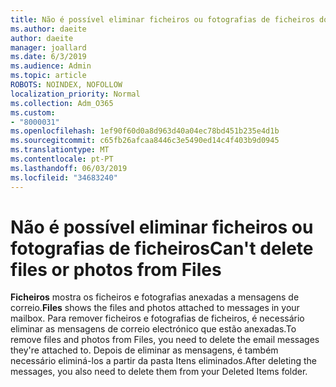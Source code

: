 ```yaml
---
title: Não é possível eliminar ficheiros ou fotografias de ficheiros do Outlook na web
ms.author: daeite
author: daeite
manager: joallard
ms.date: 6/3/2019
ms.audience: Admin
ms.topic: article
ROBOTS: NOINDEX, NOFOLLOW
localization_priority: Normal
ms.collection: Adm_O365
ms.custom:
- "8000031"
ms.openlocfilehash: 1ef90f60d0a8d963d40a04ec78bd451b235e4d1b
ms.sourcegitcommit: c65fb26afcaa8446c3e5490ed14c4f403b9d0945
ms.translationtype: MT
ms.contentlocale: pt-PT
ms.lasthandoff: 06/03/2019
ms.locfileid: "34683240"
---
```

# <a name="cant-delete-files-or-photos-from-files"></a><span data-ttu-id="8d0ed-102">Não é possível eliminar ficheiros ou fotografias de ficheiros</span><span class="sxs-lookup"><span data-stu-id="8d0ed-102">Can't delete files or photos from Files</span></span>

<span data-ttu-id="8d0ed-103">**Ficheiros** mostra os ficheiros e fotografias anexadas a mensagens de correio.</span><span class="sxs-lookup"><span data-stu-id="8d0ed-103">**Files** shows the files and photos attached to messages in your mailbox.</span></span> <span data-ttu-id="8d0ed-104">Para remover ficheiros e fotografias de ficheiros, é necessário eliminar as mensagens de correio electrónico que estão anexadas.</span><span class="sxs-lookup"><span data-stu-id="8d0ed-104">To remove files and photos from Files, you need to delete the email messages they're attached to.</span></span> <span data-ttu-id="8d0ed-105">Depois de eliminar as mensagens, é também necessário eliminá-los a partir da pasta Itens eliminados.</span><span class="sxs-lookup"><span data-stu-id="8d0ed-105">After deleting the messages, you also need to delete them from your Deleted Items folder.</span></span>